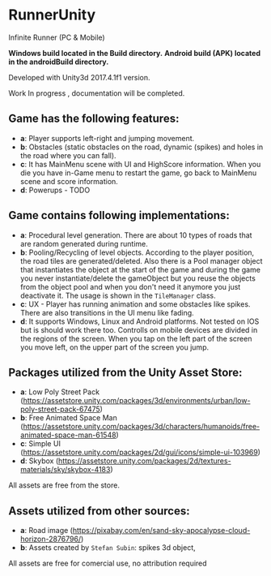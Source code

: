 # RunnerUnity
Infinite Runner (PC &amp; Mobile)

**Windows build located in the Build directory.**
**Android build (APK) located in the androidBuild directory.**

Developed with Unity3d 2017.4.1f1 version.

Work In progress , documentation will be completed.


Game has the following features:
------------
- **a**: Player supports left-right and jumping movement.
- **b**: Obstacles (static obstacles on the road, dynamic (spikes) and holes in the road where you can fall).
- **c**: It has MainMenu scene with UI and HighScore information. When you die you have in-Game menu to restart the game, go back to 
MainMenu scene and score information.
- **d**: Powerups - TODO

Game contains following implementations:
------------
- **a**: Procedural level generation. There are about 10 types of roads that are random generated during runtime.
- **b**: Pooling/Recycling of level objects. According to the player position, the road tiles are generated/deleted. Also there is
a Pool manager object that instantiates the object at the start of the game and during the game you never instantiate/delete
the gameObject but you reuse the objects from the object pool and when you don't need it anymore you just deactivate it.
The usage is shown in the `TileManager` class.
- **c**: UX - Player has running animation and some obstacles like spikes. There are also transitions in the UI menu like fading.
- **d**: It supports Windows, Linux and Android platforms. Not tested on IOS but is should work there too.
Controlls on mobile devices are divided in the regions of the screen. When you tap on the left part of the screen you move left,
on the upper part of the screen you jump.

Packages utilized from the Unity Asset Store:
------------
- **a**: Low Poly Street Pack (https://assetstore.unity.com/packages/3d/environments/urban/low-poly-street-pack-67475)
- **b**: Free Animated Space Man (https://assetstore.unity.com/packages/3d/characters/humanoids/free-animated-space-man-61548)
- **c**: Simple UI (https://assetstore.unity.com/packages/2d/gui/icons/simple-ui-103969)
- **d**: Skybox (https://assetstore.unity.com/packages/2d/textures-materials/sky/skybox-4183)

All assets are free from the store.

Assets utilized from other sources:
------------
- **a**: Road image (https://pixabay.com/en/sand-sky-apocalypse-cloud-horizon-2876796/)
- **b**: Assets created by `Stefan Subin`: spikes 3d object,

All assets are free for comercial use, no attribution required
